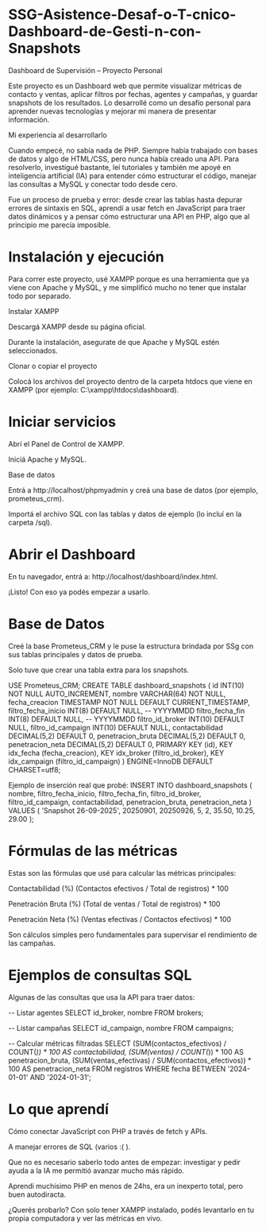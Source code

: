 # SSG-Asistence-Desaf-o-T-cnico-Dashboard-de-Gesti-n-con-Snapshots
Dashboard de Supervisión – Proyecto Personal

Este proyecto es un Dashboard web que permite visualizar métricas de contacto y ventas, aplicar filtros por fechas, agentes y campañas, y guardar snapshots de los resultados.
Lo desarrollé como un desafío personal para aprender nuevas tecnologías y mejorar mi manera de presentar información.

Mi experiencia al desarrollarlo

Cuando empecé, no sabía nada de PHP. Siempre había trabajado con bases de datos y algo de HTML/CSS, pero nunca había creado una API.
Para resolverlo, investigué bastante, leí tutoriales y también me apoyé en inteligencia artificial (IA) para entender cómo estructurar el código, manejar las consultas a MySQL y conectar todo desde cero.

Fue un proceso de prueba y error: desde crear las tablas hasta depurar errores de sintaxis en SQL, aprendí a usar fetch en JavaScript para traer datos dinámicos y a pensar cómo estructurar una API en PHP, algo que al principio me parecía imposible.

# Instalación y ejecución

Para correr este proyecto, usé XAMPP porque es una herramienta que ya viene con Apache y MySQL, y me simplificó mucho no tener que instalar todo por separado.

Instalar XAMPP

Descargá XAMPP desde su página oficial.

Durante la instalación, asegurate de que Apache y MySQL estén seleccionados.

Clonar o copiar el proyecto

Colocá los archivos del proyecto dentro de la carpeta htdocs que viene en XAMPP (por ejemplo: C:\xampp\htdocs\dashboard).

# Iniciar servicios

Abrí el Panel de Control de XAMPP.

Iniciá Apache y MySQL.

Base de datos

Entrá a http://localhost/phpmyadmin y creá una base de datos (por ejemplo, prometeus_crm).

Importá el archivo SQL con las tablas y datos de ejemplo (lo incluí en la carpeta /sql).

# Abrir el Dashboard

En tu navegador, entrá a: http://localhost/dashboard/index.html.

¡Listo! Con eso ya podés empezar a usarlo.


# Base de Datos

Creé la base Prometeus_CRM y le puse la estructura brindada por SSg con sus tablas principales y datos de prueba.

Solo tuve que crear una tabla extra para los snapshots.

USE Prometeus_CRM;
CREATE TABLE dashboard_snapshots (
    id INT(10) NOT NULL AUTO_INCREMENT,
    nombre VARCHAR(64) NOT NULL,
    fecha_creacion TIMESTAMP NOT NULL DEFAULT CURRENT_TIMESTAMP,
    filtro_fecha_inicio INT(8) DEFAULT NULL, -- YYYYMMDD
    filtro_fecha_fin INT(8) DEFAULT NULL,    -- YYYYMMDD
    filtro_id_broker INT(10) DEFAULT NULL,
    filtro_id_campaign INT(10) DEFAULT NULL,
    contactabilidad DECIMAL(5,2) DEFAULT 0,
    penetracion_bruta DECIMAL(5,2) DEFAULT 0,
    penetracion_neta DECIMAL(5,2) DEFAULT 0,
    PRIMARY KEY (id),
    KEY idx_fecha (fecha_creacion),
    KEY idx_broker (filtro_id_broker),
    KEY idx_campaign (filtro_id_campaign)
) ENGINE=InnoDB DEFAULT CHARSET=utf8;

Ejemplo de inserción real que probé:
INSERT INTO dashboard_snapshots (
    nombre,
    filtro_fecha_inicio,
    filtro_fecha_fin,
    filtro_id_broker,
    filtro_id_campaign,
    contactabilidad,
    penetracion_bruta,
    penetracion_neta
)
VALUES (
    'Snapshot 26-09-2025',
    20250901,
    20250926,
    5,
    2,
    35.50,
    10.25,
    29.00
);

# Fórmulas de las métricas

Estas son las fórmulas que usé para calcular las métricas principales:

Contactabilidad (%)
(Contactos efectivos / Total de registros) * 100

Penetración Bruta (%)
(Total de ventas / Total de registros) * 100

Penetración Neta (%)
(Ventas efectivas / Contactos efectivos) * 100

Son cálculos simples pero fundamentales para supervisar el rendimiento de las campañas.

# Ejemplos de consultas SQL

Algunas de las consultas que usa la API para traer datos:

-- Listar agentes
SELECT id_broker, nombre FROM brokers;

-- Listar campañas
SELECT id_campaign, nombre FROM campaigns;

-- Calcular métricas filtradas
SELECT 
    (SUM(contactos_efectivos) / COUNT(*)) * 100 AS contactabilidad,
    (SUM(ventas) / COUNT(*)) * 100 AS penetracion_bruta,
    (SUM(ventas_efectivas) / SUM(contactos_efectivos)) * 100 AS penetracion_neta
FROM registros
WHERE fecha BETWEEN '2024-01-01' AND '2024-01-31';

# Lo que aprendí

Cómo conectar JavaScript con PHP a través de fetch y APIs.

A manejar errores de SQL (varios :( ).

Que no es necesario saberlo todo antes de empezar: investigar y pedir ayuda a la IA me permitió avanzar mucho más rápido.

Aprendi muchisimo PHP en menos de 24hs, era un inexperto total, pero buen autodiracta.

¿Querés probarlo?
Con solo tener XAMPP instalado, podés levantarlo en tu propia computadora y ver las métricas en vivo.
